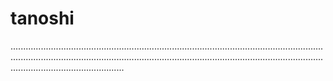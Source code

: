 # tanoshi

.....................................................................................................................................................................................................................................................................................................